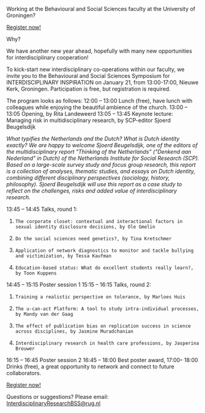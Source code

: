 Working at the Behavioural and Social Sciences faculty at the University of Groningen?

[Register now!](https://docs.google.com/forms/d/e/1FAIpQLSfbSeR0jDoU4hPfR7ism-33ORAv2V4cu7AyUGsBx3wGOvKj5g/viewform)

Why?

We have another new year ahead, hopefully with many new opportunities for interdisciplinary cooperation!

To kick-start new interdisciplinary co-operations within our faculty, we invite you to the Behavioural and Social Sciences Symposium for INTERDISCIPLINARY INSPIRATION on January 21, from 13:00-17:00, Nieuwe Kerk, Groningen. Participation is free, but registration is required.

The program looks as follows:
12:00 – 13:00                Lunch (free), have lunch with colleagues while enjoying the beautiful ambience of the church.
13:00 – 13:05                Opening, by Rita Landeweerd
13:05 – 13:45                Keynote lecture: Managing risk in multidisciplinary research, by SCP-editor Sjoerd Beugelsdijk

*What typifies the Netherlands and the Dutch? What is Dutch identity exactly? We are happy to welcome Sjoerd Beugelsdijk, one of the editors of the multidisciplinary report "Thinking of the Netherlands” (“Denkend aan Nederland" in Dutch) of the Netherlands Institute for Social Research (SCP). Based on a large-scale survey study and focus group research, this report is a collection of analyses, thematic studies, and essays on Dutch identity, combining different disciplinary perspectives (sociology, history, philosophy). Sjoerd Beugelsdijk will use this report as a case study to reflect on the challenges, risks and added value of interdisciplinary research.*

13:45 – 14:45                Talks, round 1:

1.     The corporate closet: contextual and interactional factors in sexual identity disclosure decisions, by Ole Gmelin
2.     Do the social sciences need genetics?, by Tina Kretschmer
3.     Application of network diagnostics to monitor and tackle bullying and victimization, by Tessa Kaufman
4.     Education-based status: What do excellent students really learn?, by Toon Kuppens

14:45 – 15:15                Poster session 1
15:15 – 16:15                Talks, round 2:

1.     Training a realistic perspective on tolerance, by Marloes Huis
2.     The u-can-act Platform: A tool to study intra-individual processes, by Mandy van der Gaag  
3.     The effect of publication bias on replication success in science across disciplines, by Jasmine Muradchanian
4.     Interdisciplinary research in health care professions, by Jasperina Brouwer  

16:15 – 16:45                Poster session 2
16:45 – 18:00                Best poster award, 
17:00– 18:00                 Drinks (free), a great opportunity to network and connect to future collaborators.


[Register now!](https://docs.google.com/forms/d/e/1FAIpQLSfbSeR0jDoU4hPfR7ism-33ORAv2V4cu7AyUGsBx3wGOvKj5g/viewform)

Questions or suggestions? Please email: InterdisciplinaryResearchBSS@rug.nl

